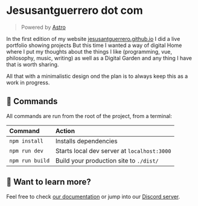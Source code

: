 # Jesusantguerrero dot com 
> Powered by [Astro](https://astro.build)

In the first edition of my website [jesusantguerrero.github.io](https://jesusantguerrero.github.io) I did a live portfolio showing projects But this time I wanted a way of digital Home where I put my thoughts about the things I like (programming, vue, philosophy, music, writing) as well as a Digital Garden and any thing I have that is worth sharing.

All that with a minimalistic design ond the plan is to always keep this as a work in progress.

## 🧞 Commands

All commands are run from the root of the project, from a terminal:

| Command         | Action                                      |
|:----------------|:--------------------------------------------|
| `npm install`   | Installs dependencies                       |
| `npm run dev`   | Starts local dev server at `localhost:3000` |
| `npm run build` | Build your production site to `./dist/`     |

## 👀 Want to learn more?

Feel free to check [our documentation](https://github.com/snowpackjs/astro) or jump into our [Discord server](https://astro.build/chat).
